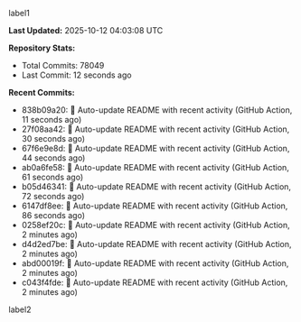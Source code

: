 
label1 
<!-- ACTIVITY_START -->
**Last Updated:** 2025-10-12 04:03:08 UTC

**Repository Stats:**
- Total Commits: 78049
- Last Commit: 12 seconds ago

**Recent Commits:**
- 838b09a20: 🤖 Auto-update README with recent activity (GitHub Action, 11 seconds ago)
- 27f08aa42: 🤖 Auto-update README with recent activity (GitHub Action, 30 seconds ago)
- 67f6e9e8d: 🤖 Auto-update README with recent activity (GitHub Action, 44 seconds ago)
- ab0a6fe58: 🤖 Auto-update README with recent activity (GitHub Action, 61 seconds ago)
- b05d46341: 🤖 Auto-update README with recent activity (GitHub Action, 72 seconds ago)
- 6147df8ee: 🤖 Auto-update README with recent activity (GitHub Action, 86 seconds ago)
- 0258ef20c: 🤖 Auto-update README with recent activity (GitHub Action, 2 minutes ago)
- d4d2ed7be: 🤖 Auto-update README with recent activity (GitHub Action, 2 minutes ago)
- abd00019f: 🤖 Auto-update README with recent activity (GitHub Action, 2 minutes ago)
- c043f4fde: 🤖 Auto-update README with recent activity (GitHub Action, 2 minutes ago)
<!-- ACTIVITY_END -->

label2

